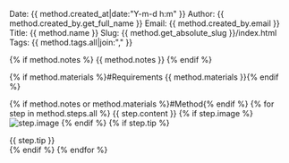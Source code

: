 Date: {{ method.created_at|date:"Y-m-d h:m" }}
Author: {{ method.created_by.get_full_name }}
Email: {{ method.created_by.email }}
Title: {{ method.name }}
Slug: {{ method.get_absolute_slug }}/index.html
Tags: {{ method.tags.all|join:"," }}

{% if method.notes %}
{{ method.notes }}
{% endif %}

{% if method.materials %}#Requirements
{{ method.materials }}{% endif %}

{% if method.notes or method.materials %}#Method{% endif %}
{% for step in method.steps.all %}
{{ step.content }}
{% if step.image %}
![step.image]({{step.image}})
{% endif %}
{% if step.tip %}
<aside>{{ step.tip }}</aside>
{% endif %}
{% endfor %}

